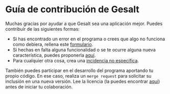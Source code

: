 # Guía de contribución de Gesalt

Muchas gracias por ayudar a que Gesalt sea una aplicación mejor. Puedes contribuir de las siguientes formas:

* Si has encontrado un error en el programa o crees que algo no funciona como debiera, rellena este [formulario][bug].
* Si hechas en falta alguna funcionalidad o se te ocurre alguna nueva característica, puedes proponerla [aquí][feature].
* Para cualquier otra cosa, crea una [incidencia no específica][non-specific].

También puedes participar en el desarrollo del programa aportando tu propio código. En ese caso, realiza un `merge request` para solicitar su inclusión en una nueva versión. Lee la licencia (la puedes encontrar [aquí](/LICENSE)) antes de iniciar tu colaboración.


[bug]: <https://gitlab.iessanclemente.net/a18juancg/pruebas/issues/new?issuable_template=bug&issue[title]=Bug>

[feature]: <https://gitlab.iessanclemente.net/a18juancg/pruebas/issues/new?issuable_template=new_feature&issue[title]=Nueva%20caracteristica>

[non-specific]: <https://gitlab.iessanclemente.net/a18juancg/pruebas/issues/new?issuable_template=non-specific&issue[title]=Incidencia%20general>